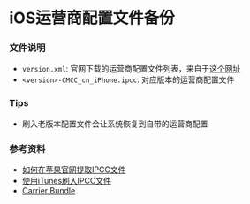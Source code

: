 # iOS运营商配置文件备份

### 文件说明

+ `version.xml`: 官网下载的运营商配置文件列表，来自于[这个网址](http://ax.phobos.apple.com.edgesuite.net/WebObjects/MZStore.woa/wa/com.apple.jingle.appserver.client.MZITunesClientCheck/version)
+ `<version>-CMCC_cn_iPhone.ipcc`: 对应版本的运营商配置文件

### Tips

+ 刷入老版本配置文件会让系统恢复到自带的运营商配置

### 参考资料

+ [如何在苹果官网提取IPCC文件](https://www.feng.com/iPhone/news/2017-03-21/Feng-friends-sharing-how-to-apple-s-official-website-to-extract-the-IPCC-documents_673225.shtml)
+ [使用iTunes刷入IPCC文件](https://bbs.feng.com/forum.php?mod=viewthread&tid=12021334)
+ [Carrier Bundle](https://www.theiphonewiki.com/wiki/Carrier_Bundle)